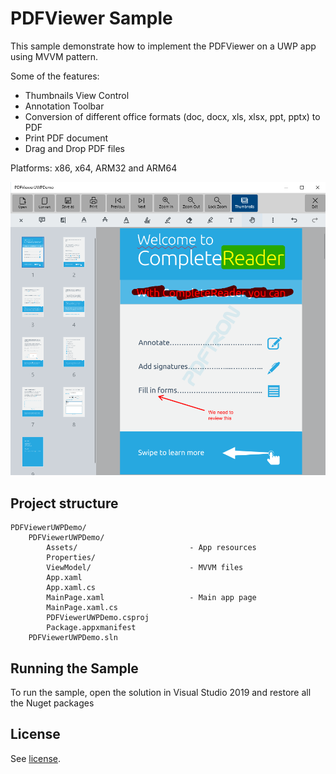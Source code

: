 # PDFViewer Sample

This sample demonstrate how to implement the PDFViewer on a UWP app using MVVM pattern.

Some of the features:
- Thumbnails View Control
- Annotation Toolbar
- Conversion of different office formats (doc, docx, xls, xlsx, ppt, pptx) to PDF
- Print PDF document
- Drag and Drop PDF files

Platforms: x86, x64, ARM32 and ARM64

![main-page](./art/main-page.png)

## Project structure
```
PDFViewerUWPDemo/
	PDFViewerUWPDemo/
		Assets/							- App resources
		Properties/						
		ViewModel/						- MVVM files
		App.xaml
		App.xaml.cs
		MainPage.xaml					- Main app page
		MainPage.xaml.cs
		PDFViewerUWPDemo.csproj
		Package.appxmanifest
	PDFViewerUWPDemo.sln
```

## Running the Sample

To run the sample, open the solution in Visual Studio 2019 and restore all the Nuget packages

## License

See [license](./../LICENSE).
